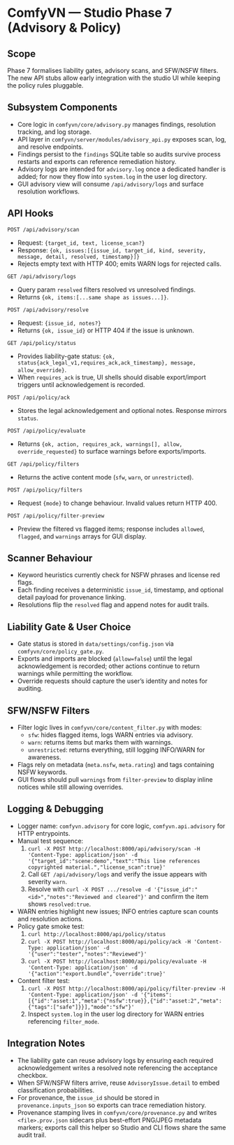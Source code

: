 ComfyVN — Studio Phase 7 (Advisory & Policy)
============================================

Scope
-----
Phase 7 formalises liability gates, advisory scans, and SFW/NSFW filters. The new API stubs allow early integration with the studio UI while keeping the policy rules pluggable.

Subsystem Components
--------------------
- Core logic in `comfyvn/core/advisory.py` manages findings, resolution tracking, and log storage.
- API layer in `comfyvn/server/modules/advisory_api.py` exposes scan, log, and resolve endpoints.
- Findings persist to the `findings` SQLite table so audits survive process restarts and exports can reference remediation history.
- Advisory logs are intended for `advisory.log` once a dedicated handler is added; for now they flow into `system.log` in the user log directory.
- GUI advisory view will consume `/api/advisory/logs` and surface resolution workflows.

API Hooks
---------
`POST /api/advisory/scan`
  - Request: `{target_id, text, license_scan?}`
  - Response: `{ok, issues:[{issue_id, target_id, kind, severity, message, detail, resolved, timestamp}]}`
  - Rejects empty text with HTTP 400; emits WARN logs for rejected calls.

`GET /api/advisory/logs`
  - Query param `resolved` filters resolved vs unresolved findings.
  - Returns `{ok, items:[...same shape as issues...]}`.

`POST /api/advisory/resolve`
  - Request: `{issue_id, notes?}`
  - Returns `{ok, issue_id}` or HTTP 404 if the issue is unknown.

`GET /api/policy/status`
  - Provides liability-gate status: `{ok, status{ack_legal_v1,requires_ack,ack_timestamp}, message, allow_override}`.
  - When `requires_ack` is true, UI shells should disable export/import triggers until acknowledgement is recorded.

`POST /api/policy/ack`
  - Stores the legal acknowledgement and optional notes. Response mirrors `status`.

`POST /api/policy/evaluate`
  - Returns `{ok, action, requires_ack, warnings[], allow, override_requested}` to surface warnings before exports/imports.

`GET /api/policy/filters`
  - Returns the active content mode (`sfw`, `warn`, or `unrestricted`).

`POST /api/policy/filters`
  - Request `{mode}` to change behaviour. Invalid values return HTTP 400.

`POST /api/policy/filter-preview`
  - Preview the filtered vs flagged items; response includes `allowed`, `flagged`, and `warnings` arrays for GUI display.

Scanner Behaviour
-----------------
- Keyword heuristics currently check for NSFW phrases and license red flags.
- Each finding receives a deterministic `issue_id`, timestamp, and optional detail payload for provenance linking.
- Resolutions flip the `resolved` flag and append notes for audit trails.

Liability Gate & User Choice
---------------------------
- Gate status is stored in `data/settings/config.json` via `comfyvn/core/policy_gate.py`.
- Exports and imports are blocked (`allow=false`) until the legal acknowledgement is recorded; other actions continue to return warnings while permitting the workflow.
- Override requests should capture the user’s identity and notes for auditing.

SFW/NSFW Filters
----------------
- Filter logic lives in `comfyvn/core/content_filter.py` with modes:
  * `sfw`: hides flagged items, logs WARN entries via advisory.
  * `warn`: returns items but marks them with warnings.
  * `unrestricted`: returns everything, still logging INFO/WARN for awareness.
- Flags rely on metadata (`meta.nsfw`, `meta.rating`) and tags containing NSFW keywords.
- GUI flows should pull `warnings` from `filter-preview` to display inline notices while still allowing overrides.

Logging & Debugging
-------------------
- Logger name: `comfyvn.advisory` for core logic, `comfyvn.api.advisory` for HTTP entrypoints.
- Manual test sequence:
  1. `curl -X POST http://localhost:8000/api/advisory/scan -H 'Content-Type: application/json' -d '{"target_id":"scene:demo","text":"This line references copyrighted material.","license_scan":true}'`
  2. Call `GET /api/advisory/logs` and verify the issue appears with severity `warn`.
  3. Resolve with `curl -X POST .../resolve -d '{"issue_id":"<id>","notes":"Reviewed and cleared"}'` and confirm the item shows `resolved:true`.
- WARN entries highlight new issues; INFO entries capture scan counts and resolution actions.
- Policy gate smoke test:
  1. `curl http://localhost:8000/api/policy/status`
  2. `curl -X POST http://localhost:8000/api/policy/ack -H 'Content-Type: application/json' -d '{"user":"tester","notes":"Reviewed"}'`
  3. `curl -X POST http://localhost:8000/api/policy/evaluate -H 'Content-Type: application/json' -d '{"action":"export.bundle","override":true}'`
- Content filter test:
  1. `curl -X POST http://localhost:8000/api/policy/filter-preview -H 'Content-Type: application/json' -d '{"items":[{"id":"asset:1","meta":{"nsfw":true}},{"id":"asset:2","meta":{"tags":["safe"]}}],"mode":"sfw"}'`
  2. Inspect `system.log` in the user log directory for WARN entries referencing `filter_mode`.

Integration Notes
-----------------
- The liability gate can reuse advisory logs by ensuring each required acknowledgement writes a resolved note referencing the acceptance checkbox.
- When SFW/NSFW filters arrive, reuse `AdvisoryIssue.detail` to embed classification probabilities.
- For provenance, the `issue_id` should be stored in `provenance.inputs_json` so exports can trace remediation history.
- Provenance stamping lives in `comfyvn/core/provenance.py` and writes `<file>.prov.json` sidecars plus best-effort PNG/JPEG metadata markers; exports call this helper so Studio and CLI flows share the same audit trail.
